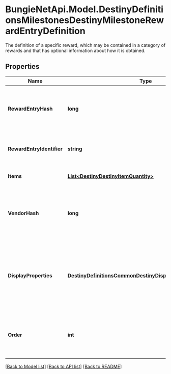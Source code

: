 # BungieNetApi.Model.DestinyDefinitionsMilestonesDestinyMilestoneRewardEntryDefinition
The definition of a specific reward, which may be contained in a category of rewards and that has optional information about how it is obtained.
## Properties

Name | Type | Description | Notes
------------ | ------------- | ------------- | -------------
**RewardEntryHash** | **long** | The identifier for this reward entry. Runtime data will refer to reward entries by this hash. Only guaranteed unique within the specific Milestone. | [optional] 
**RewardEntryIdentifier** | **string** | The string identifier, if you care about it. Only guaranteed unique within the specific Milestone. | [optional] 
**Items** | [**List&lt;DestinyDestinyItemQuantity&gt;**](DestinyDestinyItemQuantity.md) | The items you will get as rewards, and how much of it you&#39;ll get. | [optional] 
**VendorHash** | **long** | If this reward is redeemed at a Vendor, this is the hash of the Vendor to go to in order to redeem the reward. Use this hash to look up the DestinyVendorDefinition. | [optional] 
**DisplayProperties** | [**DestinyDefinitionsCommonDestinyDisplayPropertiesDefinition**](DestinyDefinitionsCommonDestinyDisplayPropertiesDefinition.md) | For us to bother returning this info, we should be able to return some kind of information about why these rewards are grouped together. This is ideally that information. Look at how confident I am that this will always remain true. | [optional] 
**Order** | **int** | If you want to follow BNet&#39;s ordering of these rewards, use this number within a given category to order the rewards. Yeah, I know. I feel dirty too. | [optional] 

[[Back to Model list]](../README.md#documentation-for-models) [[Back to API list]](../README.md#documentation-for-api-endpoints) [[Back to README]](../README.md)

